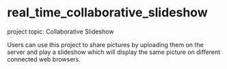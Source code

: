 # real_time_collaborative_slideshow


project topic: Collaborative Slideshow

Users can use this project to share pictures by uploading them on the server and play a slideshow which will display the same picture on different connected web browsers.
